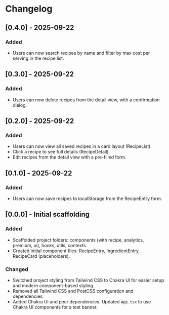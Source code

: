 
# Changelog

## [0.4.0] - 2025-09-22
### Added
- Users can now search recipes by name and filter by max cost per serving in the recipe list.

## [0.3.0] - 2025-09-22

### Added

- Users can now delete recipes from the detail view, with a confirmation dialog.

## [0.2.0] - 2025-09-22

### Added

- Users can now view all saved recipes in a card layout (RecipeList).
- Click a recipe to see full details (RecipeDetail).
- Edit recipes from the detail view with a pre-filled form.

## [0.1.0] - 2025-09-22

### Added

- Users can now save recipes to localStorage from the RecipeEntry form.

## [0.0.0] - Initial scaffolding

### Added

- Scaffolded project folders: components (with recipe, analytics, premium, ui), hooks, utils, contexts.
- Created initial component files: RecipeEntry, IngredientEntry, RecipeCard (placeholders).

### Changed

- Switched project styling from Tailwind CSS to Chakra UI for easier setup and modern component-based styling.
- Removed all Tailwind CSS and PostCSS configuration and dependencies.
- Added Chakra UI and peer dependencies. Updated `App.tsx` to use Chakra UI components for a test banner.
